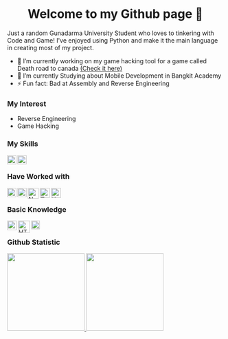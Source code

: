 <h1 align="center"> Welcome to my Github page 👋</h1>
Just a random Gunadarma University Student who loves to tinkering with Code and Game! I've enjoyed using Python and make it the main language in creating most of my project.

- 🔭 I’m currently working on my game hacking tool for a game called Death road to canada <a href="https://github.com/XiAnzheng-ID/Death-Road-2-Canada-Trainer-by-XiAnzheng">(Check it here)</a>
- 🌱 I’m currently Studying about Mobile Development in Bangkit Academy
- ⚡ Fun fact: Bad at Assembly and Reverse Engineering

### My Interest
- Reverse Engineering
- Game Hacking

### My Skills
  <a href="https://www.python.org/"><img align="left" alt="Python" title="Python" width="21px" src="https://upload.wikimedia.org/wikipedia/commons/c/c3/Python-logo-notext.svg" /></a>
  <a href="https://www.cheatengine.org/"><img align="left" alt="Cheat Engine" title="Cheat Engine" width="21px" src="https://upload.wikimedia.org/wikipedia/commons/9/90/Cheat_Engine_2023_Vector_Logo.svg" /></a>
  <br>

### Have Worked with
  <a href="https://reactjs.org/"><img align="left" alt="React" title="React" width="21px" src="https://cdn.worldvectorlogo.com/logos/react-2.svg" /></a>
  <a href="#"><img align="left" alt="Javascript" title="Javascript" width="21px" src="https://upload.wikimedia.org/wikipedia/commons/6/6a/JavaScript-logo.png" /></a>
  <a href="https://nodejs.org/en"><img align="left" alt="NodeJS" title="NodeJS" width="25px" src="https://upload.wikimedia.org/wikipedia/commons/d/d9/Node.js_logo.svg" /></a>
  <a href="https://tailwindcss.com/"><img align="left" alt="TailwindCSS" title="TailwindCSS" width="23px" src="https://upload.wikimedia.org/wikipedia/commons/d/d5/Tailwind_CSS_Logo.svg" /></a>
  <a href="https://kotlinlang.org/"><img align="left" alt="Kotlin" title="Kotlin" width="23px" src="https://upload.wikimedia.org/wikipedia/commons/d/d5/Tailwind_CSS_Logo.svg" /></a>
  <br>

### Basic Knowledge
  <a href="#"><img align="left" alt="C++" title="C++" width="22px" src="https://upload.wikimedia.org/wikipedia/commons/1/18/ISO_C%2B%2B_Logo.svg" /></a>
  <a href="#"><img align="left" alt="HTML" title="HTML" width="28px" src="https://upload.wikimedia.org/wikipedia/commons/6/61/HTML5_logo_and_wordmark.svg" /></a>
  <a href="#"><img align="left" alt="CSS" title="CSS" width="20px" src="https://upload.wikimedia.org/wikipedia/commons/d/d5/CSS3_logo_and_wordmark.svg" /></a>
  <br>

### Github Statistic
<p align="left">
<a href="https://github.com/XiAnzheng-ID">
  <img height="180em" src="https://github-readme-stats-eight-theta.vercel.app/api?username=XiAnzheng-ID&show_icons=true&theme=algolia&include_all_commits=true&count_private=true"/>
  <img height="180em" src="https://github-readme-stats-eight-theta.vercel.app/api/top-langs/?username=XiAnzheng-ID&layout=compact&langs_count=8&theme=algolia"/>
</a>
</p>
